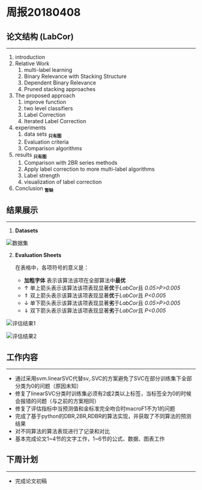 ﻿# 周报20180408

## 论文结构 (LabCor)
---
1. introduction
2. Relative Work
	1. multi-label learning
	2. Binary Relevance with Stacking Structure
	3. Dependent Binary Relevance
	4. Pruned stacking approaches	
3. The proposed approach
	1. improve function
	2. two level classifiers
	3. Label Correction
	4. Iterated Label Correction	
4. experiments 
	1. data sets <sub>**只有图**</sub>
	2. Evaluation criteria
	3. Comparison algorithms
5. results <sub>**只有图**</sub>
	1. Comparison with 2BR series methods
	2. Apply label correction to more multi-label algorithms
	3. Label strength
	4. visualization of label correction
6. Conclusion <sub>**暂缺**</sub>

## 结果展示
---
1. **Datasets**

![数据集](https://github.com/KingsWoo/DataScience/blob/master/LabelCorrection-KingsWoo/source/pic/dataset%20characteristic.png)

2. **Evaluation Sheets**

	在表格中，各项符号的意义是：
	* **加粗字体** 表示该算法该项在全部算法中**最优**
	* &uarr; 单上箭头表示该算法该项表现显著**优**于*LabCor*且 *0.05>P>0.005*
	* &uArr; 双上箭头表示该算法该项表现显著**优**于*LabCor*且 *P<0.005*
	* &darr; 单下箭头表示该算法该项表现显著**劣**于*LabCor*且 *0.05>P>0.005*
	* &dArr; 双下箭头表示该算法该项表现显著**劣**于*LabCor*且 *P<0.005*

![评估结果1](https://github.com/KingsWoo/DataScience/blob/master/LabelCorrection-KingsWoo/source/pic/Evaluation%20sheet1.png)

![评估结果2](https://github.com/KingsWoo/DataScience/blob/master/LabelCorrection-KingsWoo/source/pic/Evaluation%20sheet2.png)

## 工作内容
---
* 通过采用svm.linearSVC代替sv,.SVC的方案避免了SVC在部分训练集下全部分类为0的问题（原因未知）
* 修复了linearSVC分类时训练集必须有2或2类以上标签，当标签全为0的时候会报错的问题（与之前的方案相同）
* 修复了评估指标中当预测值和金标准完全吻合时macroF1不为1的问题
* 完成了基于python的DBR,2BR,RDBR的算法实现，并获取了不同算法的预测结果
* 对不同算法的算法表现进行了记录和对比
* 基本完成论文1\~4节的文字工作，1\~6节的公式、数据、图表工作

## 下周计划
---
* 完成论文初稿